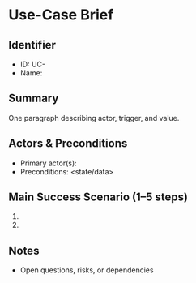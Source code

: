 # Use-Case Brief

## Identifier
- ID: UC-<num>
- Name: <concise name>

## Summary
One paragraph describing actor, trigger, and value.

## Actors & Preconditions
- Primary actor(s): <list>
- Preconditions: <state/data>

## Main Success Scenario (1–5 steps)
1. <step>
2. <step>

## Notes
- Open questions, risks, or dependencies

